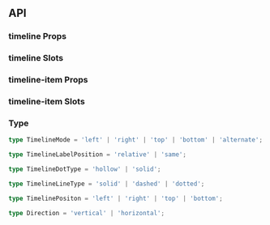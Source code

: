 ## API

### timeline Props

<field-table :data="timelineProps"/>

### timeline Slots

<field-table :data="timelineSlots" type="slots"/>

### timeline-item Props

<field-table :data="timelineItemProps"/>

### timeline-item Slots

<field-table :data="timelineItemSlots" type="slots"/>

### Type

```typescript
type TimelineMode = 'left' | 'right' | 'top' | 'bottom' | 'alternate';

type TimelineLabelPosition = 'relative' | 'same';

type TimelineDotType = 'hollow' | 'solid';

type TimelineLineType = 'solid' | 'dashed' | 'dotted';

type TimelinePositon = 'left' | 'right' | 'top' | 'bottom';

type Direction = 'vertical' | 'horizontal';
```

<script setup>
import { ref } from 'vue';

const timelineProps = ref([
  {
    name: 'reverse',
    desc: '是否倒序',
    type: 'boolean',
    value: 'false',
  },
  {
    name: 'direction',
    desc: '时间轴方向',
    type: "Direction",
    value: "'vertical'",
  },
  {
    name: 'mode',
    desc: '时间轴的展示类型：时间轴在左侧，时间轴在右侧, 交替出现。',
    type: "TimelineMode",
    value: "'left'",
  },
  {
    name: 'pending',
    desc: '是否展示幽灵节点，设置为 true 时候只展示幽灵节点。传入ReactNode时，会作为节点内容展示。',
    type: 'boolean | string',
    value: '-',
  },
  {
    name: 'label-position',
    desc: '设置标签文本的位置',
    type: "TimelineLabelPosition",
    value: "'same'",
  },
]);

const timelineSlots = ref([
  {
    name: 'dot',
    desc: '幽灵节点',
    type: '-',
    value: '-',
  },
]);

const timelineItemProps = ref([
  {
    name: 'dot-color',
    desc: '节点颜色',
    type: 'string',
    value: '-',
  },
  {
    name: 'dot-type',
    desc: '节点类型：空心圆/实心圆',
    type: "TimelineDotType",
    value: "'solid'",
  },
  {
    name: 'line-type',
    desc: '时间轴类型：实线/虚线/点状线',
    type: "TimelineLineType",
    value: "'solid'",
  },
  {
    name: 'line-color',
    desc: '时间轴颜色',
    type: 'string',
    value: '-',
  },
  {
    name: 'label',
    desc: '标签文本',
    type: 'string',
    value: '-',
  },
  {
    name: 'position',
    desc: 'Item 位置',
    type: 'TimelinePositon',
    value: '-',
  },
]);

const timelineItemSlots = ref([
  {
    name: 'dot',
    desc: '自定义节点',
    type: '-',
    value: '-',
  },
  {
    name: 'label',
    desc: '自定义标签',
    type: '-',
    value: '-',
  },
]);
</script>
